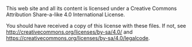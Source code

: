 This web site and all its content is licensed under a Creative
Commons Attribution Share-a-like 4.0 International License.

You should have received a copy of this license with these
files. If not, see <http://creativecommons.org/licenses/by-sa/4.0/>
and <https://creativecommons.org/licenses/by-sa/4.0/legalcode>.
